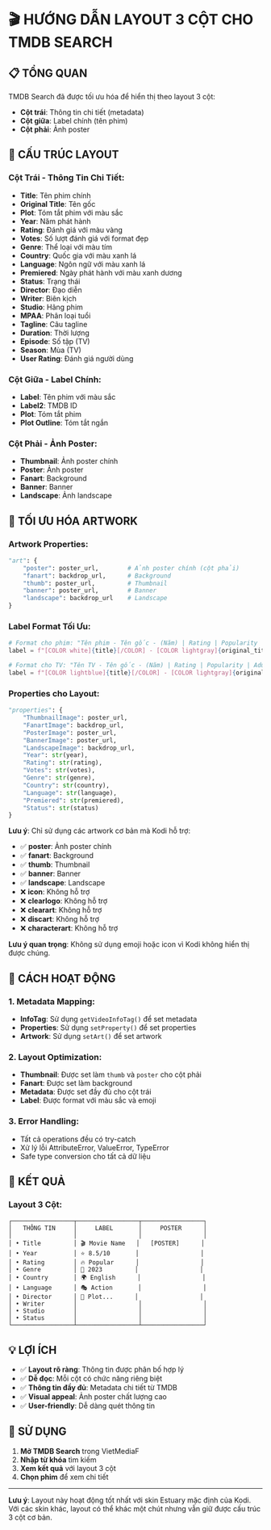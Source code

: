 # 🎬 HƯỚNG DẪN LAYOUT 3 CỘT CHO TMDB SEARCH

## 📋 **TỔNG QUAN**

TMDB Search đã được tối ưu hóa để hiển thị theo layout 3 cột:
- **Cột trái**: Thông tin chi tiết (metadata)
- **Cột giữa**: Label chính (tên phim)
- **Cột phải**: Ảnh poster

## 🎯 **CẤU TRÚC LAYOUT**

### **Cột Trái - Thông Tin Chi Tiết:**
- **Title**: Tên phim chính
- **Original Title**: Tên gốc
- **Plot**: Tóm tắt phim với màu sắc
- **Year**: Năm phát hành
- **Rating**: Đánh giá với màu vàng
- **Votes**: Số lượt đánh giá với format đẹp
- **Genre**: Thể loại với màu tím
- **Country**: Quốc gia với màu xanh lá
- **Language**: Ngôn ngữ với màu xanh lá
- **Premiered**: Ngày phát hành với màu xanh dương
- **Status**: Trạng thái
- **Director**: Đạo diễn
- **Writer**: Biên kịch
- **Studio**: Hãng phim
- **MPAA**: Phân loại tuổi
- **Tagline**: Câu tagline
- **Duration**: Thời lượng
- **Episode**: Số tập (TV)
- **Season**: Mùa (TV)
- **User Rating**: Đánh giá người dùng

### **Cột Giữa - Label Chính:**
- **Label**: Tên phim với màu sắc
- **Label2**: TMDB ID
- **Plot**: Tóm tắt phim
- **Plot Outline**: Tóm tắt ngắn

### **Cột Phải - Ảnh Poster:**
- **Thumbnail**: Ảnh poster chính
- **Poster**: Ảnh poster
- **Fanart**: Background
- **Banner**: Banner
- **Landscape**: Ảnh landscape

## 🎨 **TỐI ƯU HÓA ARTWORK**

### **Artwork Properties:**
```python
"art": {
    "poster": poster_url,        # Ảnh poster chính (cột phải)
    "fanart": backdrop_url,      # Background
    "thumb": poster_url,         # Thumbnail
    "banner": poster_url,        # Banner
    "landscape": backdrop_url    # Landscape
}
```

### **Label Format Tối Ưu:**
```python
# Format cho phim: "Tên phim - Tên gốc - (Năm) | Rating | Popularity | Adult"
label = f"[COLOR white]{title}[/COLOR] - [COLOR lightgray]{original_title}[/COLOR] - [COLOR gray]({release_year})[/COLOR] | {rating_text} {popularity_text} {adult_text}"

# Format cho TV: "Tên TV - Tên gốc - (Năm) | Rating | Popularity | Adult"  
label = f"[COLOR lightblue]{title}[/COLOR] - [COLOR lightgray]{original_title}[/COLOR] - [COLOR gray]({release_year})[/COLOR] | {rating_text} {popularity_text} {adult_text}"
```

### **Properties cho Layout:**
```python
"properties": {
    "ThumbnailImage": poster_url,
    "FanartImage": backdrop_url,
    "PosterImage": poster_url,
    "BannerImage": poster_url,
    "LandscapeImage": backdrop_url,
    "Year": str(year),
    "Rating": str(rating),
    "Votes": str(votes),
    "Genre": str(genre),
    "Country": str(country),
    "Language": str(language),
    "Premiered": str(premiered),
    "Status": str(status)
}
```

**Lưu ý**: Chỉ sử dụng các artwork cơ bản mà Kodi hỗ trợ:
- ✅ **poster**: Ảnh poster chính
- ✅ **fanart**: Background
- ✅ **thumb**: Thumbnail
- ✅ **banner**: Banner
- ✅ **landscape**: Landscape
- ❌ **icon**: Không hỗ trợ
- ❌ **clearlogo**: Không hỗ trợ
- ❌ **clearart**: Không hỗ trợ
- ❌ **discart**: Không hỗ trợ
- ❌ **characterart**: Không hỗ trợ

**Lưu ý quan trọng**: Không sử dụng emoji hoặc icon vì Kodi không hiển thị được chúng.

## 🔧 **CÁCH HOẠT ĐỘNG**

### **1. Metadata Mapping:**
- **InfoTag**: Sử dụng `getVideoInfoTag()` để set metadata
- **Properties**: Sử dụng `setProperty()` để set properties
- **Artwork**: Sử dụng `setArt()` để set artwork

### **2. Layout Optimization:**
- **Thumbnail**: Được set làm `thumb` và `poster` cho cột phải
- **Fanart**: Được set làm background
- **Metadata**: Được set đầy đủ cho cột trái
- **Label**: Được format với màu sắc và emoji

### **3. Error Handling:**
- Tất cả operations đều có try-catch
- Xử lý lỗi AttributeError, ValueError, TypeError
- Safe type conversion cho tất cả dữ liệu

## 🎯 **KẾT QUẢ**

### **Layout 3 Cột:**
```
┌─────────────────┬─────────────────┬─────────────────┐
│   THÔNG TIN     │     LABEL       │     POSTER      │
│                 │                 │                 │
│ • Title         │ 🎬 Movie Name   │   [POSTER]      │
│ • Year          │ ⭐ 8.5/10       │                 │
│ • Rating        │ 🔥 Popular      │                 │
│ • Genre         │ 📅 2023         │                 │
│ • Country       │ 🌍 English      │                 │
│ • Language      │ 🎭 Action       │                 │
│ • Director      │ 📝 Plot...      │                 │
│ • Writer        │                 │                 │
│ • Studio        │                 │                 │
│ • Status        │                 │                 │
└─────────────────┴─────────────────┴─────────────────┘
```

## 💡 **LỢI ÍCH**

- ✅ **Layout rõ ràng**: Thông tin được phân bố hợp lý
- ✅ **Dễ đọc**: Mỗi cột có chức năng riêng biệt
- ✅ **Thông tin đầy đủ**: Metadata chi tiết từ TMDB
- ✅ **Visual appeal**: Ảnh poster chất lượng cao
- ✅ **User-friendly**: Dễ dàng quét thông tin

## 🚀 **SỬ DỤNG**

1. **Mở TMDB Search** trong VietMediaF
2. **Nhập từ khóa** tìm kiếm
3. **Xem kết quả** với layout 3 cột
4. **Chọn phim** để xem chi tiết

---

**Lưu ý**: Layout này hoạt động tốt nhất với skin Estuary mặc định của Kodi. Với các skin khác, layout có thể khác một chút nhưng vẫn giữ được cấu trúc 3 cột cơ bản.
